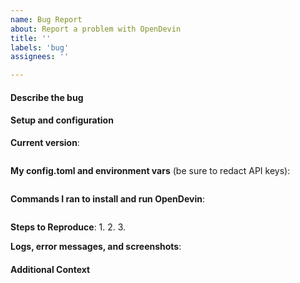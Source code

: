 ```yaml
---
name: Bug Report
about: Report a problem with OpenDevin
title: ''
labels: 'bug'
assignees: ''

---
```

<!-- You MUST fill out this template. We will close issues that don't include enough information to reproduce -->
#### Describe the bug
<!-- a short description of the problem -->

#### Setup and configuration
**Current version**:
<!-- run `git log -n 1` to see this -->
```bash
```

<!-- tell us everything about your environment -->
**My config.toml and environment vars** (be sure to redact API keys):
```toml
```

**Commands I ran to install and run OpenDevin**:
```
```

**Steps to Reproduce**:
1.
2.
3.

**Logs, error messages, and screenshots**:

#### Additional Context

